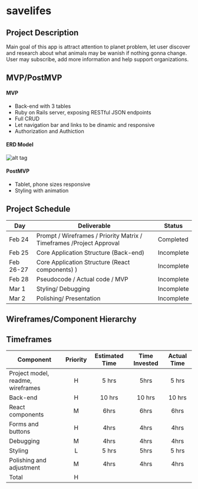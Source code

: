 # savelifes

## Project Description
Main goal of this app is attract attention to planet problem, let user discover and research about what animals may be wanish if nothing gonna change. User may subscribe, add more information and help support organizations.

## MVP/PostMVP

#### MVP

- Back-end with 3 tables
- Ruby on Rails server, exposing RESTful JSON endpoints
- Full CRUD
- Let navigation bar and links to be dinamic and responsive
- Authorization and Authiction 

#### ERD Model
![alt tag](https://drive.google.com/file/d/1kotOzi4hppFU1tbfWO-c6ixu1sUDVQEJ/view?usp=sharing)

#### PostMVP

- Tablet, phone sizes responsive
- Styling with animation

## Project Schedule

| Day       | Deliverable                                                      | Status     |
| --------- | ---------------------------------------------------------------- | ---------- |
| Feb 24    | Prompt / Wireframes / Priority Matrix / Timeframes /Project Approval | Completed  |
| Feb 25    | Core Application Structure (Back-end)                      | Incomplete |
| Feb 26-27 | Core Application Structure (React components)                     ) | Incomplete |
| Feb 28    | Pseudocode / Actual code / MVP                                        | Incomplete |
| Mar 1     | Styling/ Debugging                                            | Incomplete |
| Mar 2     | Polishing/ Presentation                                               | Incomplete |

## Wireframes/Component Hierarchy


## Timeframes

| Component                               | Priority | Estimated Time | Time Invested | Actual Time |
| --------------------------------------- | :------: | :------------: | :-----------: | :---------: |
| Project model, readme, wireframes       |    H     |     5 hrs      |     5hrs      |    5 hrs    |
| Back-end                                |    H     |     10 hrs     |    10 hrs     |   10 hrs    |
| React components                        |    M     |      6hrs      |     6hrs      |    6hrs     |
| Forms and buttons                       |    H     |      4hrs      |     4hrs      |    4hrs     |
| Debugging                               |    M     |      4hrs      |     4hrs      |    4hrs     |
| Styling                                 |    L     |     5 hrs      |     5hrs      |    5 hrs    |
| Polishing and adjustment                |    M     |      4hrs      |     4hrs      |    4hrs     |
| Total                                   |    H     |        |       |     |
